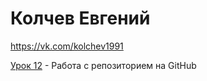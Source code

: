 # Колчев Евгений
https://vk.com/kolchev1991

[Урок 12](https://kolchev1991.github.io/lesson_12/ "Домашка") - Работа с репозиторием на GitHub
